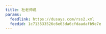 ```yaml
---
title: 杜老师说
params:
  feedlink: https://dusays.com/rss2.xml
  feedid: 1c713533526c6e63da6cfdaadafb9e7e
---
```

